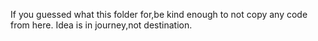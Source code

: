 If you guessed what this folder for,be kind enough to not copy any code from here. Idea is in journey,not destination.